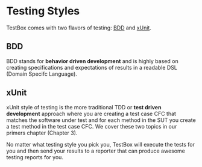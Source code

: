 # Testing Styles

TestBox comes with two flavors of testing: [BDD](http://en.wikipedia.org/wiki/Behavior-driven_development) and [xUnit](http://en.wikipedia.org/wiki/XUnit). 

## BDD
BDD stands for **behavior driven development** and is highly based on creating specifications and expectations of results in a readable DSL (Domain Specifc Language).

## xUnit
xUnit style of testing is the more traditional TDD or **test driven development** approach where you are creating a test case CFC that matches the software under test and for each method in the SUT you create a test method in the test case CFC. We cover these two topics in our primers chapter (Chapter 3).

No matter what testing style you pick you, TestBox will execute the tests for you and then send your results to a reporter that can produce awesome testing reports for you.






